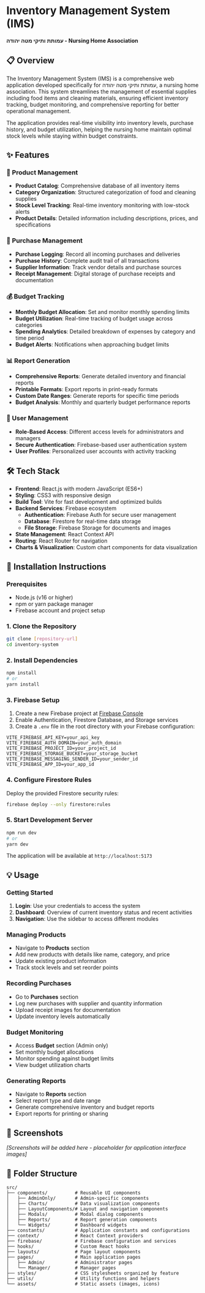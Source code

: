 # Inventory Management System (IMS)

**עמותת ותיקי מטה יהודה - Nursing Home Association**

## 📋 Overview

The Inventory Management System (IMS) is a comprehensive web application developed specifically for עמותת ותיקי מטה יהודה, a nursing home association. This system streamlines the management of essential supplies including food items and cleaning materials, ensuring efficient inventory tracking, budget monitoring, and comprehensive reporting for better operational management.

The application provides real-time visibility into inventory levels, purchase history, and budget utilization, helping the nursing home maintain optimal stock levels while staying within budget constraints.

## ✨ Features

### 🏪 Product Management
- **Product Catalog**: Comprehensive database of all inventory items
- **Category Organization**: Structured categorization of food and cleaning supplies
- **Stock Level Tracking**: Real-time inventory monitoring with low-stock alerts
- **Product Details**: Detailed information including descriptions, prices, and specifications

### 🛒 Purchase Management
- **Purchase Logging**: Record all incoming purchases and deliveries
- **Purchase History**: Complete audit trail of all transactions
- **Supplier Information**: Track vendor details and purchase sources
- **Receipt Management**: Digital storage of purchase receipts and documentation

### 💰 Budget Tracking
- **Monthly Budget Allocation**: Set and monitor monthly spending limits
- **Budget Utilization**: Real-time tracking of budget usage across categories
- **Spending Analytics**: Detailed breakdown of expenses by category and time period
- **Budget Alerts**: Notifications when approaching budget limits

### 📊 Report Generation
- **Comprehensive Reports**: Generate detailed inventory and financial reports
- **Printable Formats**: Export reports in print-ready formats
- **Custom Date Ranges**: Generate reports for specific time periods
- **Budget Analysis**: Monthly and quarterly budget performance reports

### 👥 User Management
- **Role-Based Access**: Different access levels for administrators and managers
- **Secure Authentication**: Firebase-based user authentication system
- **User Profiles**: Personalized user accounts with activity tracking

## 🛠️ Tech Stack

- **Frontend**: React.js with modern JavaScript (ES6+)
- **Styling**: CSS3 with responsive design
- **Build Tool**: Vite for fast development and optimized builds
- **Backend Services**: Firebase ecosystem
  - **Authentication**: Firebase Auth for secure user management
  - **Database**: Firestore for real-time data storage
  - **File Storage**: Firebase Storage for documents and images
- **State Management**: React Context API
- **Routing**: React Router for navigation
- **Charts & Visualization**: Custom chart components for data visualization

## 🚀 Installation Instructions

### Prerequisites
- Node.js (v16 or higher)
- npm or yarn package manager
- Firebase account and project setup

### 1. Clone the Repository
```bash
git clone [repository-url]
cd inventory-system
```

### 2. Install Dependencies
```bash
npm install
# or
yarn install
```

### 3. Firebase Setup
1. Create a new Firebase project at [Firebase Console](https://console.firebase.google.com/)
2. Enable Authentication, Firestore Database, and Storage services
3. Create a `.env` file in the root directory with your Firebase configuration:

```env
VITE_FIREBASE_API_KEY=your_api_key
VITE_FIREBASE_AUTH_DOMAIN=your_auth_domain
VITE_FIREBASE_PROJECT_ID=your_project_id
VITE_FIREBASE_STORAGE_BUCKET=your_storage_bucket
VITE_FIREBASE_MESSAGING_SENDER_ID=your_sender_id
VITE_FIREBASE_APP_ID=your_app_id
```

### 4. Configure Firestore Rules
Deploy the provided Firestore security rules:
```bash
firebase deploy --only firestore:rules
```

### 5. Start Development Server
```bash
npm run dev
# or
yarn dev
```

The application will be available at `http://localhost:5173`

## 💡 Usage

### Getting Started
1. **Login**: Use your credentials to access the system
2. **Dashboard**: Overview of current inventory status and recent activities
3. **Navigation**: Use the sidebar to access different modules

### Managing Products
- Navigate to **Products** section
- Add new products with details like name, category, and price
- Update existing product information
- Track stock levels and set reorder points

### Recording Purchases
- Go to **Purchases** section
- Log new purchases with supplier and quantity information
- Upload receipt images for documentation
- Update inventory levels automatically

### Budget Monitoring
- Access **Budget** section (Admin only)
- Set monthly budget allocations
- Monitor spending against budget limits
- View budget utilization charts

### Generating Reports
- Navigate to **Reports** section
- Select report type and date range
- Generate comprehensive inventory and budget reports
- Export reports for printing or sharing

## 📸 Screenshots

*[Screenshots will be added here - placeholder for application interface images]*

## 📁 Folder Structure

```
src/
├── components/          # Reusable UI components
│   ├── AdminOnly/       # Admin-specific components
│   ├── Charts/          # Data visualization components
│   ├── LayoutComponents/# Layout and navigation components
│   ├── Modals/          # Modal dialog components
│   ├── Reports/         # Report generation components
│   └── Widgets/         # Dashboard widgets
├── constants/           # Application constants and configurations
├── context/             # React Context providers
├── firebase/            # Firebase configuration and services
├── hooks/               # Custom React hooks
├── layouts/             # Page layout components
├── pages/               # Main application pages
│   ├── Admin/           # Administrator pages
│   └── Manager/         # Manager pages
├── styles/              # CSS stylesheets organized by feature
├── utils/               # Utility functions and helpers
└── assets/              # Static assets (images, icons)
```

